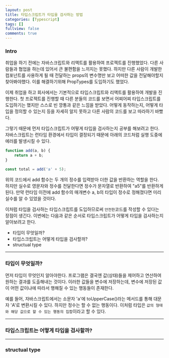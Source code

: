 ```yaml
---
layout: post
title: 타입스크립트가 타입을 검사하는 방법
categories: [Typescript]
tags: []
fullview: false
comments: true
---
```


### Intro
취업을 하기 전에는 자바스크립트와 리액트를 활용하여 프로젝트를 진행했었다. 다른 사람들과 협업을 하는데 있어서 큰 불편함을 느끼지는 못했다. 하지만 다른 사람이 개발한 컴포넌트를 사용하게 될 때 전달하는 props의 변수명만 보고 어떠한 값을 전달해야할지 찾아봐야했다. 이를 해결하기위해 PropTypes를 도입하기도 했었다.


이제 취업을 하고 회사에서는 기본적으로 타입스크립트와 리액트를 활용하여 개발을 진행한다. 첫 프로젝트를 진행할 때 다른 분들의 코드를 보면서 어찌어찌 타입스크립트를 도입하기는 했지만 스스로 빈 깡통과 같은 느낌을 받았다. 어떻게 동작하는지, 어떻게 타입을 정의할 수 있는지 등을 자세히 알지 못하고 다른 사람의 코드를 보고 따라하기 바빴다.


그렇기 때문에 먼저 타입스크립트가 어떻게 타입을 검사하는지 공부를 해보려고 한다.
자바스크립트는 런타임 환경에서 타입이 결정되기 때문에 아래의 코드처럼 실행 도중에 에러를 발생시킬 수 있다.
```javascript
function add(a, b) {
	return a + b;
}

const total = add('a' + 5);
```


위의 코드에서 add 함수는 두 개의 정수를 입력받아 더한 값을 반환하는 역할을 한다. 하지만 실수로 영문자와 정수를 전달한다면 정수가 문자열로 반환하여 "a5"를 반환하게된다. 만약 런타임 이전에 add 함수의 매개변수 a, b의 타입이 정수로 정해졌다면 미리 실수를 알 수 있었을 것이다.


이처럼 타입을 검사하는 타입스크립트를 도입하므로써 `안전한`코드를 작성할 수 있다는 장점이 생긴다. 이번에는 다음과 같은 순서로 타입스크립트가 어떻게 타입을 검사하는지 알아보려고 한다.
- 타입이 무엇일까?
- 타입스크립트는 어떻게 타입을 검사할까?
- structual type

---

### 타입이 무엇일까?
먼저 타입이 무엇인지 알아야한다. 프로그램은 결국엔 값(상태)들을 제어하고 연산하여 원하는 결과를 도출해내는 것이다. 이러한 값들을 변수에 저장하는데, 변수에 저장된 값이 어떤 값이냐에 따라서 행해질 수 있는 행동들이 존재한다. 

예를 들어, 자바스크립트에서는 소문자 'a'에 toUpperCase()라는 메서드를 통해 대문자 'A'로 변환시킬 수 있다. 하지만 정수는 할 수 없는 행동이다. 이처럼 타입은 `값의 형태와 해당 값으로 할 수 있는 행동의 집합`이라고 할 수 있다. 

---

### 타입스크립트는 어떻게 타입을 검사할까?

---

### structual type

